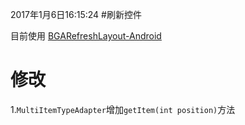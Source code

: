 2017年1月6日16:15:24
#刷新控件

目前使用 [BGARefreshLayout-Android](https://github.com/bingoogolapple/BGARefreshLayout-Android)

# 修改
1.`MultiItemTypeAdapter`增加`getItem(int position)`方法